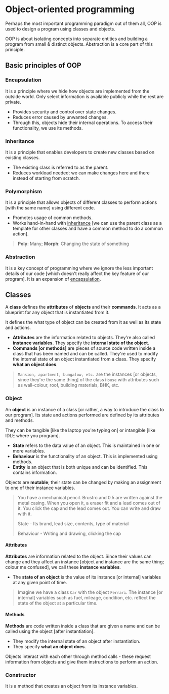 
# Object-oriented programming

Perhaps the most important programming paradigm out of them all, OOP is used to design a program using classes and objects.

OOP is about isolating concepts into separate entities and building a program from small & distinct objects. Abstraction is a core part of this principle.

## Basic principles of OOP

### Encapsulation

It is a principle where we hide how objects are implemented from the outside world. Only select information is available publicly while the rest are private.

- Provides security and control over state changes.
- Reduces error caused by unwanted changes.
- Through this, objects hide their internal operations. To access their functionality, we use its methods.

### Inheritance

It is a principle that enables developers to create new classes based on existing classes.

- The existing class is referred to as the parent.
- Reduces workload needed; we can make changes here and there instead of starting from scratch.

### Polymorphism

It is a principle that allows objects of different classes to perform actions [with the same name] using different code.

- Promotes usage of common methods.
- Works hand-in-hand with [inheritance](#inheritance) [we can use the parent class as a template for other classes and have a common method to do a common action].

> **Poly**: Many;
> **Morph**: Changing the state of something

### Abstraction

It is a key concept of programming where we ignore the less important details of our code [which doesn't really affect the key feature of our program]. It is an expansion of [encapsulation](#encapsulation).

## Classes

A **class** defines the **attributes** of **objects** and their **commands**. It acts as a blueprint for any object that is instantiated from it.

It defines the what type of object can be created from it as well as its state and actions.

- **Attributes** are the information related to objects. They're also called **instance variables**. They specify the **internal state of the object**.
- **Commands [or methods]** are pieces of source code written inside a class that has been named and can be called. They're used to modify the internal state of an object instantiated from a class. They specify **what an object does**.

> ``Mansion, apartment, bungalow, etc.`` are the instances [or objects, since they're the same thing] of the class ``House`` with attributes such as wall-colour, roof, building materials, BHK, etc.

### Object

An **object** is an instance of a class [or rather, a way to introduce the class to our program]. Its state and actions performed are defined by its attributes and methods.

They can be tangible [like the laptop you're typing on] or intangible [like IDLE where you program].

- **State** refers to the data value of an object. This is maintained in one or more variables.
- **Behaviour** is the functionality of an object. This is implemented using methods.
- **Entity** is an object that is both unique and can be identified. This contains information.

Objects are **mutable**; their state can be changed by making an assignment to one of their instance variables.

> You have a mechanical pencil. Brustro and 0.5 are written against the metal casing. When you open it, a eraser fit and a lead comes out of it. You click the cap and the lead comes out. You can write and draw with it.
>
>State - Its brand, lead size, contents, type of material
>
>Behaviour - Writing and drawing, clicking the cap

#### Attributes

**Attributes** are information related to the object. Since their values can change and they affect an instance [object and instance are the same thing; colour me confused], we call these **instance variables**.

- The **state of an object** is the value of its instance [or internal] variables at any given point of time.

>Imagine we have a class ``Car`` with the object ``Ferrari``. The instance [or internal] variables such as fuel, mileage, condition, etc. reflect the state of the object at a particular time.

#### Methods

**Methods** are code written inside a class that are given a name and can be called using the object [after instantiation].

- They modify the internal state of an object after instantiation.
- They specify **what an object does**.

Objects interact with each other through method calls - these request information from objects and give them instructions to perform an action.

### Constructor

It is a method that creates an object from its instance variables.
